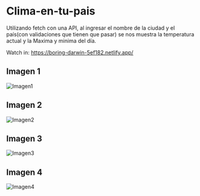 # Clima-en-tu-pais
Utilizando fetch con una API, al ingresar el nombre de la ciudad y el país(con validaciones que tienen que pasar) se nos muestra la temperatura actual y la Maxima y minima del día. 

Watch in: https://boring-darwin-5ef182.netlify.app/

## Imagen 1
![Imagen1](https://user-images.githubusercontent.com/64865940/131056875-4b5b5b6a-45de-4779-9e6e-f70a9116b2a6.png)

## Imagen 2

![Imagen2](https://user-images.githubusercontent.com/64865940/131056877-ff4ecc74-e152-4f39-9990-ac97252a2167.png)

## Imagen 3

![Imagen3](https://user-images.githubusercontent.com/64865940/131056887-0fc75ce1-dc2a-4bd0-ae59-80e88cbf32a9.png)

## Imagen 4

![Imagen4](https://user-images.githubusercontent.com/64865940/131056895-c6dfdde5-f85c-4991-b209-4573ea029587.png)

